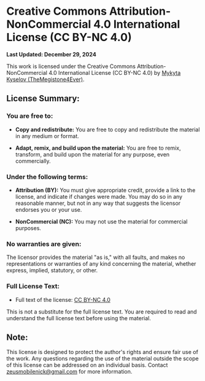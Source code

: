 # Creative Commons Attribution-NonCommercial 4.0 International License (CC BY-NC 4.0)

**Last Updated: December 29, 2024**

This work is licensed under the Creative Commons Attribution-NonCommercial 4.0 International License (CC BY-NC 4.0)
by [Mykyta Kyselov (TheMegistone4Ever)](https://github.com/TheMegistone4Ever).

## License Summary:

### You are free to:

- **Copy and redistribute:** You are free to copy and redistribute the material in any medium or format.

- **Adapt, remix, and build upon the material:** You are free to remix, transform, and build upon the material for any
  purpose, even commercially.

### Under the following terms:

- **Attribution (BY):** You must give appropriate credit, provide a link to the license, and indicate if changes were
  made. You may do so in any reasonable manner, but not in any way that suggests the licensor endorses you or your use.

- **NonCommercial (NC):** You may not use the material for commercial purposes.

### No warranties are given:

The licensor provides the material "as is," with all faults, and makes no representations or warranties of any kind
concerning the material, whether express, implied, statutory, or other.

### Full License Text:

- Full text of the license: [CC BY-NC 4.0](https://creativecommons.org/licenses/by-nc/4.0/legalcode)

This is not a substitute for the full license text. You are required to read and understand the full license text before
using the material.

## Note:

This license is designed to protect the author's rights and ensure fair use of the work. Any questions regarding the use
of the material outside the scope of this license can be addressed on an individual basis.
Contact [zeusmobilenick@gmail.com](mailto:zeusmobilenick@gmail.com) for more information.
